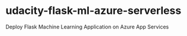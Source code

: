 # udacity-flask-ml-azure-serverless
Deploy Flask Machine Learning Application on Azure App Services
